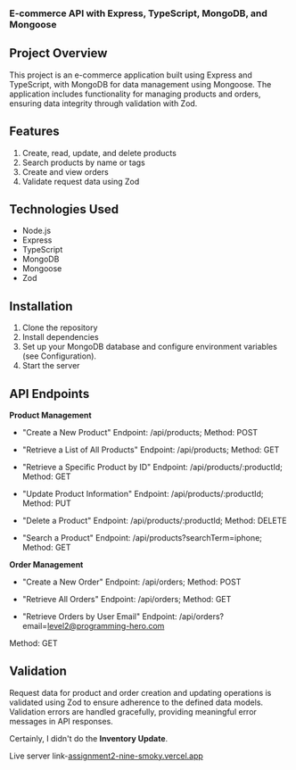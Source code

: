 ### E-commerce API with Express, TypeScript, MongoDB, and Mongoose

## Project Overview
This project is an e-commerce application built using Express and TypeScript, with MongoDB for data management using Mongoose. The application includes functionality for managing products and orders, ensuring data integrity through validation with Zod.

## Features
1. Create, read, update, and delete products
2. Search products by name or tags
3. Create and view orders
4. Validate request data using Zod

## Technologies Used
- Node.js
- Express
- TypeScript
- MongoDB
- Mongoose
- Zod

## Installation
1. Clone the repository
2. Install dependencies
3. Set up your MongoDB database and configure environment variables (see Configuration).
4. Start the server

## API Endpoints

**Product Management**

- "Create a New Product"
Endpoint: /api/products; 
Method: POST

- "Retrieve a List of All Products"
Endpoint: /api/products; 
Method: GET

- "Retrieve a Specific Product by ID"
Endpoint: /api/products/:productId; 
Method: GET

- "Update Product Information"
Endpoint: /api/products/:productId; 
Method: PUT

- "Delete a Product"
Endpoint: /api/products/:productId; 
Method: DELETE

- "Search a Product"
Endpoint: /api/products?searchTerm=iphone; 
Method: GET

**Order Management**

- "Create a New Order"
Endpoint: /api/orders; 
Method: POST

- "Retrieve All Orders"
Endpoint: /api/orders; 
Method: GET

- "Retrieve Orders by User Email"
Endpoint: /api/orders?email=level2@programming-hero.com

Method: GET

## Validation
Request data for product and order creation and updating operations is validated using Zod to ensure adherence to the defined data models. Validation errors are handled gracefully, providing meaningful error messages in API responses.

Certainly, I didn't do the **Inventory Update**.


Live server link-[assignment2-nine-smoky.vercel.app](https://assignment2-nine-smoky.vercel.app)
